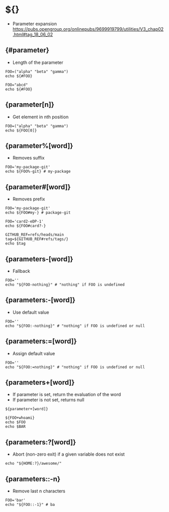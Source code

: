 # ${}

- Parameter expansion <https://pubs.opengroup.org/onlinepubs/9699919799/utilities/V3_chap02.html#tag_18_06_02>

## {#parameter}

- Length of the parameter

```shell
FOO=("alpha" "beta" "gamma")
echo ${#FOO}

FOO="abcd"
echo ${#FOO}
```

## {parameter[n]}

- Get element in nth position

```shell
FOO=("alpha" "beta" "gamma")
echo ${FOO[0]}
```

## {parameter%[word]}

- Removes suffix

```shell
FOO='my-package-git'
echo ${FOO%-git} # my-package
```

## {parameter#[word]}

- Removes prefix

```shell
FOO='my-package-git'
echo ${FOO#my-} # package-git

FOO='card2-eDP-1'
echo ${FOO#card?-}

GITHUB_REF=refs/heads/main
tag=${GITHUB_REF#refs/tags/}
echo $tag
```

## {parameters-[word]}

- Fallback

```shell
FOO=''
echo "${FOO-nothing}" # "nothing" if FOO is undefined
```

## {parameters:-[word]}

- Use default value

```shell
FOO=''
echo "${FOO:-nothing}" # "nothing" if FOO is undefined or null
```

## {parameters:=[word]}

- Assign default value

```shell
FOO=''
echo "${FOO:=nothing}" # "nothing" if FOO is undefined or null
```

## {parameters+[word]}

- If parameter is set, return the evaluation of the word
- If parameter is not set, returns null

```shell
${parameter+[word]}

${FOO+whoami}
echo $FOO
echo $BAR
```

## {parameters:?[word]}

- Abort (non-zero exit) if a given variable does not exist

```shell
echo "${HOME:?}/awesome/"
```

## {parameters::-n}

- Remove last n characters

```shell
FOO='bar'
echo "${FOO::-1}" # ba
```
